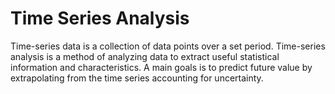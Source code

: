 # Time Series Analysis

Time-series data is a collection of data points over a set period. Time-series analysis is a method of analyzing data to extract useful statistical information and characteristics.  A main goals is to predict future value by extrapolating from the time series accounting for uncertainty.
